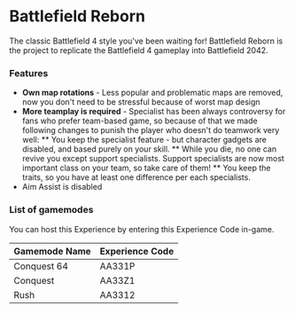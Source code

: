 # Battlefield Reborn
The classic Battlefield 4 style you've been waiting for! Battlefield Reborn is the project to replicate the Battlefield 4 gameplay into Battlefield 2042.

### Features
* **Own map rotations** - Less popular and problematic maps are removed, now you don't need to be stressful because of worst map design
* **More teamplay is required** - Specialist has been always controversy for fans who prefer team-based game, so because of that we made following changes to punish the player who doesn't do teamwork very well:
** You keep the specialist feature - but character gadgets are disabled, and based purely on your skill.
** While you die, no one can revive you except support specialists. Support specialists are now most important class on your team, so take care of them!
** You keep the traits, so you have at least one difference per each specialists.
* Aim Assist is disabled


### List of gamemodes
You can host this Experience by entering this Experience Code in-game.

| Gamemode Name | Experience Code |
| ------------- | --------------- |
| Conquest 64 | AA331P |
| Conquest | AA33Z1 |
| Rush | AA3312 |
